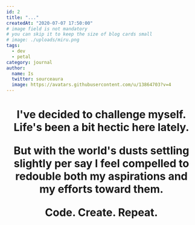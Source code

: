 ```yaml
---
id: 2
title: "..."
createdAt: "2020-07-07 17:50:00"
# image field is not mandatory
# you can skip it to keep the size of blog cards small
# image: ./uploads/miru.png
tags:
  - dev
  - petal
category: journal
author:
  name: Is
  twitter: sourceaura
  image: https://avatars.githubusercontent.com/u/13864703?v=4
---
```

<h1 align="center">
I've decided to challenge myself. Life's been a bit hectic here lately.

But with the world's dusts settling slightly per say I feel compelled to redouble both my aspirations and my efforts toward them. 

Code. Create. Repeat.

<h1>